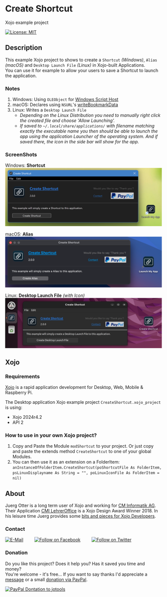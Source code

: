 # Create Shortcut
Xojo example project

[![License: MIT](https://img.shields.io/badge/License-MIT-green.svg)](LICENSE)

## Description
This example Xojo project to shows to create a ```Shortcut``` *(Windows)*, ```Alias``` *(macOS)* and ```Desktop Launch File``` *(Linux)* in Xojo-built Applications.  
You can use it for example to allow your users to save a Shortcut to launch the application.

### Notes
1. Windows: Using ```OLEObject``` for [Windows Script Host](https://docs.microsoft.com/en-us/troubleshoot/windows-client/admin-development/create-desktop-shortcut-with-wsh)
2. macOS: Declares using ```NSURL```'s [writeBookmarkData](https://developer.apple.com/documentation/foundation/nsurl/1408532-writebookmarkdata?language=objc)
3. Linux: Writes a ```Desktop Launch File```  
   * *Depending on the Linux Distribution you need to manually
     right click the created file and choose 'Allow Launching'.*
   * *If saved to `~/.local/share/applications/` with filename matching exactly the
     executable name you then should be able to launch the app using the application
     Launcher of the operating system. And if saved there, the icon in the side bar will
     show for the app.*

### ScreenShots
Windows: **Shortcut**  
![ScreenShot: Windows Shortcut](screenshots/windows-shortcut.png?raw=true)

macOS: **Alias**  
![ScreenShot: macOS Alias](screenshots/macos-alias.png?raw=true)

Linux: **Desktop Launch File** *(with Icon)*  
![ScreenShot: Linux Desktop Launch File](screenshots/linux-desktop-launch-file.png?raw=true)

## Xojo
### Requirements
[Xojo](https://www.xojo.com/) is a rapid application development for Desktop, Web, Mobile & Raspberry Pi.  

The Desktop application Xojo example project ```CreateShortcut.xojo_project``` is using:
- Xojo 2024r4.2
- API 2

### How to use in your own Xojo project?
1. Copy and Paste the Module ```modShortcut``` to your project. Or just copy and paste the extends method ```CreateShortcut``` to one of your global Modules.
2. You can then use it as an extension on a FolderItem:   
    ```anInstanceOfFolderItem.CreateShortcut(poShortcutFile As FolderItem, psLinuxDisplayname As String = "", poLinuxIconFile As FolderItem = nil)```

## About
Juerg Otter is a long term user of Xojo and working for [CM Informatik AG](https://cmiag.ch/). Their Application [CMI LehrerOffice](https://cmi-bildung.ch/) is a Xojo Design Award Winner 2018. In his leisure time Juerg provides some [bits and pieces for Xojo Developers](https://www.jo-tools.ch/).

### Contact
[![E-Mail](https://img.shields.io/static/v1?style=social&label=E-Mail&message=xojo@jo-tools.ch)](mailto:xojo@jo-tools.ch)
&emsp;&emsp;
[![Follow on Facebook](https://img.shields.io/static/v1?style=social&logo=facebook&label=Facebook&message=juerg.otter)](https://www.facebook.com/juerg.otter)
&emsp;&emsp;
[![Follow on Twitter](https://img.shields.io/twitter/follow/juergotter?style=social)](https://twitter.com/juergotter)

### Donation
Do you like this project? Does it help you? Has it saved you time and money?  
You're welcome - it's free... If you want to say thanks I'd appreciate a [message](mailto:xojo@jo-tools.ch) or a small [donation via PayPal](https://paypal.me/jotools).  

[![PayPal Dontation to jotools](https://img.shields.io/static/v1?style=social&logo=paypal&label=PayPal&message=jotools)](https://paypal.me/jotools)
